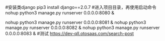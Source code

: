 #安装类django
pip3 install django==2.0.7
#进入项目目录，再使用启动命令
nohup python3 manage.py runserver 0.0.0.0:8080 &

nohup python3 manage.py runserver 0.0.0.0:8081 &
nohup python3 manage.py runserver 0.0.0.0:8082 &
nohup python3 manage.py runserver 0.0.0.0:8083 &
#测试
https://dev-qll.otosaas.com/search-post